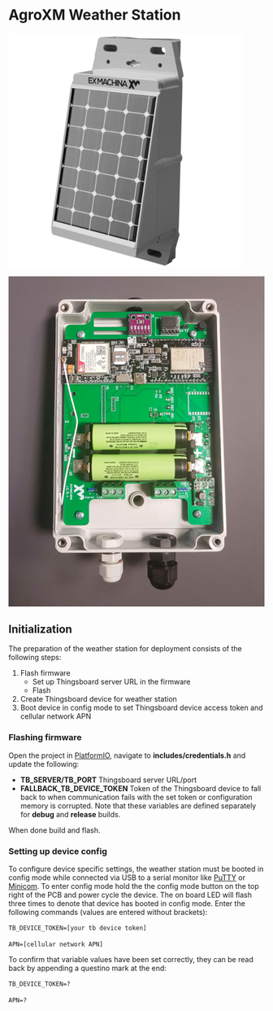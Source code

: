 # AgroXM Weather Station

![Weather Station](./media/ws1.png)

![Weather Station](./media/pcb.png)

## Initialization
The preparation of the weather station for deployment consists of the following steps:
1. Flash firmware
    * Set up Thingsboard server URL in the firmware
    * Flash
2. Create Thingsboard device for weather station
3. Boot device in config mode to set Thingsboard device access token and cellular network APN

### Flashing firmware
Open the project in [PlatformIO](https://platformio.org), navigate to **includes/credentials.h** and update the following:

* **TB_SERVER/TB_PORT** Thingsboard server URL/port
* **FALLBACK_TB_DEVICE_TOKEN** Token of the Thingsboard device to fall back to when communication fails with the set token or configuration memory is corrupted.
Note that these variables are defined separately for **debug** and **release** builds.

When done build and flash.

### Setting up device config
To configure device specific settings, the weather station must be booted in config mode while connected via USB to a serial monitor like [PuTTY](https://www.putty.org) or [Minicom](https://www.putty.org). To enter config mode hold the the config mode button on the top right of the PCB and power cycle the device. The on board LED will flash three times to denote that device has booted in config mode.
Enter the following commands (values are entered without brackets):

    TB_DEVICE_TOKEN=[your tb device token]

    APN=[cellular network APN]

To confirm that variable values have been set correctly, they can be read back by appending a questino mark at the end:

    TB_DEVICE_TOKEN=?

    APN=?

